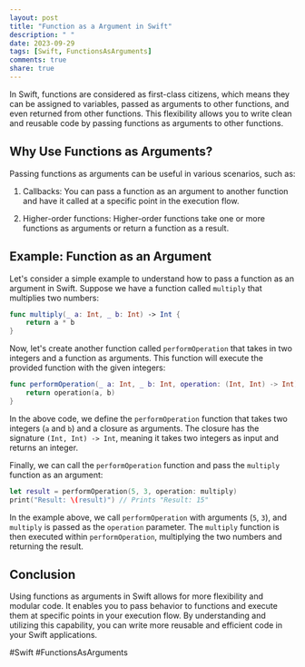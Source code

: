 ```yaml
---
layout: post
title: "Function as a Argument in Swift"
description: " "
date: 2023-09-29
tags: [Swift, FunctionsAsArguments]
comments: true
share: true
---
```


In Swift, functions are considered as first-class citizens, which means they can be assigned to variables, passed as arguments to other functions, and even returned from other functions. This flexibility allows you to write clean and reusable code by passing functions as arguments to other functions.

## Why Use Functions as Arguments?

Passing functions as arguments can be useful in various scenarios, such as:

1. Callbacks: You can pass a function as an argument to another function and have it called at a specific point in the execution flow.

2. Higher-order functions: Higher-order functions take one or more functions as arguments or return a function as a result.

## Example: Function as an Argument

Let's consider a simple example to understand how to pass a function as an argument in Swift. Suppose we have a function called `multiply` that multiplies two numbers:

```swift
func multiply(_ a: Int, _ b: Int) -> Int {
    return a * b
}
```

Now, let's create another function called `performOperation` that takes in two integers and a function as arguments. This function will execute the provided function with the given integers:

```swift
func performOperation(_ a: Int, _ b: Int, operation: (Int, Int) -> Int) -> Int {
    return operation(a, b)
}
```

In the above code, we define the `performOperation` function that takes two integers (`a` and `b`) and a closure as arguments. The closure has the signature `(Int, Int) -> Int`, meaning it takes two integers as input and returns an integer.

Finally, we can call the `performOperation` function and pass the `multiply` function as an argument:

```swift
let result = performOperation(5, 3, operation: multiply)
print("Result: \(result)") // Prints "Result: 15"
```

In the example above, we call `performOperation` with arguments (`5`, `3`), and `multiply` is passed as the `operation` parameter. The `multiply` function is then executed within `performOperation`, multiplying the two numbers and returning the result.

## Conclusion

Using functions as arguments in Swift allows for more flexibility and modular code. It enables you to pass behavior to functions and execute them at specific points in your execution flow. By understanding and utilizing this capability, you can write more reusable and efficient code in your Swift applications.

#Swift #FunctionsAsArguments